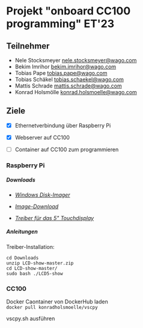 # Projekt "onboard CC100 programming" ET'23

## Teilnehmer

- Nele Stocksmeyer <nele.stocksmeyer@wago.com>
- Bekim Imrihor <bekim.imrihor@wago.com>
- Tobias Pape <tobias.pape@wago.com>
- Tobias Schäkel <tobias.schaekel@wago.com>
- Mattis Schrade <mattis.schrade@wago.com>
- Konrad Holsmölle <konrad.holsmoelle@wago.com>

## Ziele

- [x] Ethernetverbindung über Raspberry Pi
- [x] Webserver auf CC100
- [ ] Container auf CC100 zum programmieren



### Raspberry Pi

##### Downloads

- [*Windows Disk-Imager*](https://sourceforge.net/projects/win32diskimager/)

- [*Image-Download*](https://www.raspberrypi.com/software/operating-systems/)

- [*Treiber für das 5" Touchdisplay*](https://joyiteurope-my.sharepoint.com/personal/onedrive_joyiteurope_onmicrosoft_com/_layouts/15/onedrive.aspx?id=%2Fpersonal%2Fonedrive%5Fjoyiteurope%5Fonmicrosoft%5Fcom%2FDocuments%2F5display%2FLCD%2Dshow%2Dmaster%2Ezip&parent=%2Fpersonal%2Fonedrive%5Fjoyiteurope%5Fonmicrosoft%5Fcom%2FDocuments%2F5display&ga=1)


##### Anleitungen

Treiber-Installation:
```
cd Downloads
unzip LCD-show-master.zip
cd LCD-show-master/
sudo bash ./LCD5-show
```

### CC100

Docker Caontainer von DockerHub laden <br>
`docker pull konradholsmoelle/vscpy`

vscpy.sh ausführen
